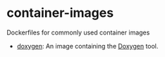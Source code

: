 # container-images

Dockerfiles for commonly used container images

* [doxygen](./doxygen): An image containing the [Doxygen](https://www.doxygen.nl/index.html) tool.

